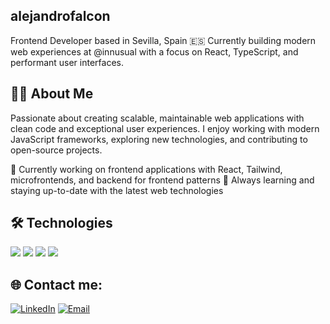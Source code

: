 ## alejandrofalcon
Frontend Developer based in Sevilla, Spain 🇪🇸
Currently building modern web experiences at @innusual with a focus on React, TypeScript, and performant user interfaces.

## 👨‍💻 About Me
Passionate about creating scalable, maintainable web applications with clean code and exceptional user experiences. I enjoy working with modern JavaScript frameworks, exploring new technologies, and contributing to open-source projects.

🔭 Currently working on frontend applications with React, Tailwind, microfrontends, and backend for frontend patterns
🌱 Always learning and staying up-to-date with the latest web technologies

## 🛠️ Technologies
<img src="https://skillicons.dev/icons?i=html,css,tailwind,js,ts,react,nextjs,astro" />
<img src="https://skillicons.dev/icons?i=nodejs,express,go,prisma" />
<img src="https://skillicons.dev/icons?i=jest,vite,webpack" />
<img src="https://skillicons.dev/icons?i=vercel,cloudflare,github,docker" />

## 🌐 Contact me:
[![LinkedIn](https://img.shields.io/badge/linkedin-%230077B5.svg?style=for-the-badge&logo=linkedin&logoColor=white&labelColor=101010)](https://www.linkedin.com/in/alejandrofal98/)
[![Email](https://img.shields.io/badge/Email-D14836?style=for-the-badge&logo=gmail&logoColor=white&labelColor=101010)](mailto:alejandrofalcar98@gmail.com)
